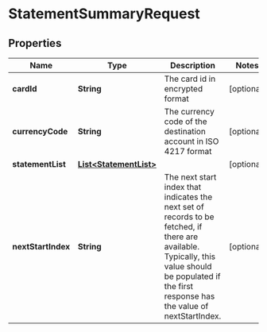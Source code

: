# StatementSummaryRequest

## Properties
Name | Type | Description | Notes
------------ | ------------- | ------------- | -------------
**cardId** | **String** | The card id  in encrypted format |  [optional]
**currencyCode** | **String** | The currency code of the destination account in ISO 4217 format |  [optional]
**statementList** | [**List&lt;StatementList&gt;**](StatementList.md) |  |  [optional]
**nextStartIndex** | **String** | The next start index that indicates the next set of records to be fetched, if there are available. Typically, this value should be populated if the first response has the value of nextStartIndex. |  [optional]
